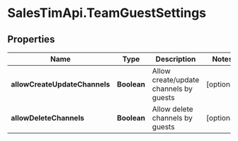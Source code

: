 # SalesTimApi.TeamGuestSettings

## Properties

Name | Type | Description | Notes
------------ | ------------- | ------------- | -------------
**allowCreateUpdateChannels** | **Boolean** | Allow create/update channels by guests | [optional] 
**allowDeleteChannels** | **Boolean** | Allow delete channels by guests | [optional] 


